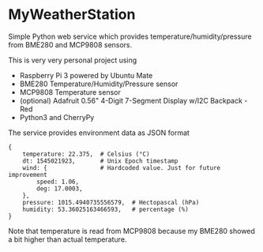 # MyWeatherStation

Simple Python web service which provides temperature/humidity/pressure from BME280 and MCP9808 sensors.

This is very very personal project using 
* Raspberry Pi 3 powered by Ubuntu Mate
* BME280 Temperature/Humidity/Pressure sensor
* MCP9808 Temperature sensor
* (optional) Adafruit 0.56" 4-Digit 7-Segment Display w/I2C Backpack - Red
* Python3 and CherryPy

The service provides environment data as JSON format
```
{
    temperature: 22.375,  # Celsius (°C)
    dt: 1545021923,       # Unix Epoch timestamp  
    wind: {               # Hardcoded value. Just for future improvement
        speed: 1.06,
        deg: 17.0003,
    },
    pressure: 1015.4940735556579,  # Hectopascal (hPa)
    humidity: 53.36025163466593,   # percentage (%)
}
```

Note that temperature is read from MCP9808 because my BME280 showed a bit higher than actual temperature.
